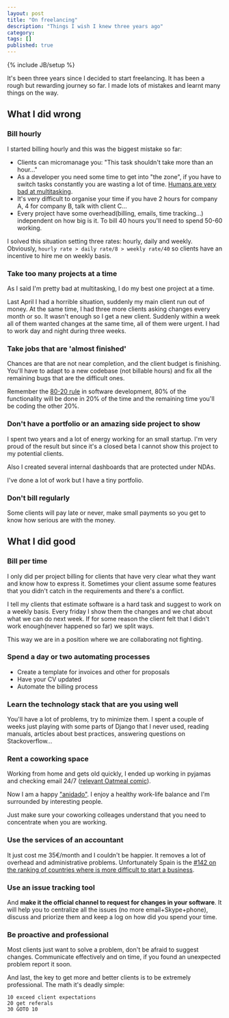 ```yaml
---
layout: post
title: "On freelancing"
description: "Things I wish I knew three years ago"
category: 
tags: []
published: true
---
```

{% include JB/setup %}

It's been three years since I decided to start freelancing. It has been a rough but rewarding journey so far. I made lots of mistakes and learnt many things on the way.


## What I did wrong

### Bill hourly

I started billing hourly and this was the biggest mistake so far:

 - Clients can micromanage you: "This task shouldn't take more than an hour…"
 - As a developer you need some time to get into "the zone", if you have to switch tasks constantly you are wasting a lot of time. [Humans are very bad at multitasking](http://www.livescience.com/37420-multitasking-brain-psychology.html).
 - It's very difficult to organise your time if you have 2 hours for company A, 4 for company B, talk with client C…
 - Every project have some overhead(billing, emails, time tracking…) independent on how big is it. To bill 40 hours you'll need to spend 50-60 working.

I solved this situation setting three rates: hourly, daily and weekly. Obviously,  `hourly rate > daily rate/8 > weekly rate/40` so clients have an incentive to hire me on weekly basis.


### Take too many projects at a time

As I said I'm pretty bad at multitasking, I do my best one project at a time. 

Last April I had a horrible situation, suddenly my main client run out of money. At the same time, I had three more clients asking changes every month or so. It wasn't enough so I get a new client. Suddenly within a week all of them wanted changes at the same time, all of them were urgent. I had to work day and night during three weeks.


### Take jobs that are 'almost finished'

Chances are that are not near completion, and the client budget is finishing. You'll have to adapt to a new codebase (not billable hours) and fix all the remaining bugs that are the difficult ones. 

Remember the [80-20 rule](http://en.wikipedia.org/wiki/Pareto_principle) in software development, 80% of the functionality will be done in 20% of the time and the remaining time you'll be coding the other 20%.



### Don't have a portfolio or an amazing side project to show

I spent two years and a lot of energy working for an small startup. I'm very proud of the result but since it's a closed beta I cannot show this project to my potential clients.

Also I created several internal dashboards that are protected under NDAs.

I've done a lot of work but I have a tiny portfolio.


### Don't bill regularly

Some clients will pay late or never, make small payments so you get to know how serious are with the money.



## What I did good

### Bill per time

I only did per project billing for clients that have very clear what they want and know how to express it. Sometimes your client assume some features that you didn't catch in the requirements and there's a conflict.

I tell my clients that estimate software is a hard task and suggest to work on a weekly basis. Every friday I show them the changes and we chat about what we can do next week. If for some reason the client felt that I didn't work enough(never happened so far) we split ways.

This way we are in a position where we are collaborating not fighting.


### Spend a day or two automating processes

- Create a template for invoices and other for proposals
- Have your CV updated
- Automate the billing process


### Learn the technology stack that are you using well

You'll have a lot of problems, try to minimize them. I spent a couple of weeks just playing with some parts of Django that I never used, reading manuals, articles about best practices, answering questions on Stackoverflow…


### Rent a coworking space

Working from home and gets old quickly, I ended up working in pyjamas and checking email 24/7 ([relevant Oatmeal comic](http://theoatmeal.com/comics/working_home)).

Now I am a happy ["anidado"](http://www.espacionido.es/). I enjoy a healthy work-life balance and I'm surrounded by interesting people.

Just make sure your coworking colleages understand that you need to concentrate when you are working.


### Use the services of an accountant

It just cost me 35€/month and I couldn't be happier. It removes a lot of overhead and administrative problems. Unfortunately Spain is the [#142 on the ranking of countries where is more difficult to start a business](http://www.doingbusiness.org/data/exploreeconomies/spain/#starting-a-business). 


### Use an issue tracking tool

And **make it the official channel to request for changes in your software**. It will help you to centralize all the issues (no more email+Skype+phone), discuss and priorize them and keep a log on how did you spend your time.


### Be proactive and professional

Most clients just want to solve a problem, don't be afraid to suggest changes. Communicate effectively and on time, if you found an unexpected problem report it soon. 

And last, the key to get more and better clients is to be extremely professional. The math it's deadly simple: 

    10 exceed client expectations 
    20 get referals 
    30 GOTO 10
	
